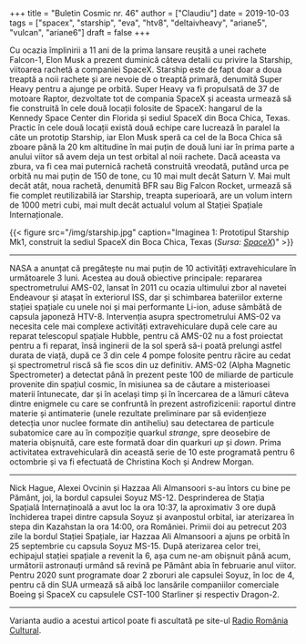 +++
title = "Buletin Cosmic nr. 46"
author = ["Claudiu"]
date = 2019-10-03
tags = ["spacex", "starship", "eva", "htv8", "deltaivheavy", "ariane5", "vulcan", "ariane6"]
draft = false
+++

Cu ocazia împlinirii a 11 ani de la prima lansare reușită a unei rachete Falcon-1, Elon Musk a prezent duminică câteva detalii cu privire la Starship, viitoarea rachetă a companiei SpaceX. Starship este de fapt doar a doua treaptă a noii rachete și are nevoie de o treaptă primară, denumită Super Heavy pentru a ajunge pe orbită. Super Heavy va fi propulsată de 37 de motoare Raptor, dezvoltate tot de compania SpaceX și aceasta urmează să fie construită în cele două locații folosite de SpaceX: hangarul de la Kennedy Space Center din Florida și sediul SpaceX din Boca Chica, Texas. Practic în cele două locații există două echipe care lucrează în paralel la câte un prototip Starship, iar Elon Musk speră ca cel de la Boca Chica să zboare până la 20 km altitudine în mai puțin de două luni iar în prima parte a anului viitor să avem deja un test orbital al noii rachete. Dacă aceasta va zbura, va fi cea mai puternică rachetă construită vreodată, putând urca pe orbită nu mai puțin de 150 de tone, cu 10 mai mult decât Saturn V. Mai mult decât atât, noua rachetă, denumită BFR sau Big Falcon Rocket, urmează să fie complet reutilizabilă iar Starship, treapta superioară, are un volum intern de 1000 metri cubi, mai mult decât actualul volum al Stației Spațiale Internaționale.

{{< figure src="/img/starship.jpg" caption="Imaginea 1: Prototipul Starship Mk1, construit la sediul SpaceX din Boca Chica, Texas (_Sursa: [SpaceX](https://twitter.com/elonmusk/status/1177662806117584896/photo/1)_)" >}}

---

NASA a anunțat că pregătește nu mai puțin de 10 activități extravehiculare în următoarele 3 luni. Acestea au două obiective principale: repararea spectrometrului AMS-02, lansat în 2011 cu ocazia ultimului zbor al navetei Endeavour și atașat în exteriorul ISS,  dar și schimbarea bateriilor externe stației spațiale  cu unele noi și mai performante Li-ion, aduse sâmbătă de capsula japoneză HTV-8. Intervenția asupra spectrometrului AMS-02 va necesita cele mai complexe activități extravehiculare după cele care au reparat telescopul spațiale Hubble, pentru că AMS-02 nu a fost proiectat pentru a fi reparat, însă inginerii de la sol speră să-i poată prelungi astfel durata de viață, după ce 3 din cele 4 pompe folosite pentru răcire au cedat și spectrometrul riscă să fie scos din uz definitiv. AMS-02 (Alpha Magnetic Spectrometer) a detectat până în prezent peste 100 de miliarde de particule provenite din spațiul cosmic, în misiunea sa de căutare a misterioasei materii întunecate, dar și în același timp și în încercarea de a lămuri câteva dintre enigmele cu care se confruntă în prezent astrofizicenii: raportul dintre materie și antimaterie (unele rezultate preliminare par să evidențieze detecția unor nuclee formate din antiheliu) sau detectarea de particule subatomice care au în compoziție quarkul _strange_, spre deosebire de materia obișnuită, care este formată doar din quarkuri _up_ și _down_. Prima activitatea extravehiculară din această serie de 10 este programată pentru 6 octombrie și va fi efectuată de Christina Koch și Andrew Morgan.

---

Nick Hague, Alexei Ovcinin și Hazzaa Ali Almansoori s-au întors cu bine pe Pământ, joi, la bordul capsulei Soyuz MS-12. Desprinderea de Stația Spațială Internaținoală a avut loc la ora 10:37, la aproximativ 3 ore după închiderea trapei dintre capsula Soyuz și avanpostul orbital, iar aterizarea în stepa din Kazahstan la ora 14:00, ora României. Primii doi au petrecut 203 zile la bordul Stației Spațiale, iar Hazzaa Ali Almansoori a ajuns pe orbită în 25 septembrie cu capsula Soyuz MS-15. După aterizarea celor trei, echipajul stației spațiale a revenit la 6, așa cum ne-am obișnuit până acum, următorii astronauți urmând să revină pe Pământ abia în februarie anul viitor. Pentru 2020 sunt programate doar 2 zboruri ale capsulei Soyuz, în loc de 4, pentru că din SUA urmează să aibă loc lansările companiilor comerciale Boeing și SpaceX cu capsulele CST-100 Starliner și respectiv Dragon-2.

---

Varianta audio a acestui articol poate fi ascultată pe site-ul [Radio România Cultural](https://radioromaniacultural.ro/buletin-cosmic-36/).